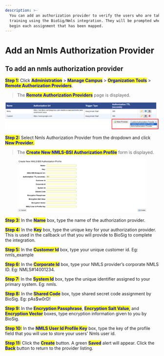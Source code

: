 ```yaml
---
description: >-
  You can add an authorization provider to verify the users who are taking your
  training using the BioSig/Nmls integration. They will be prompted when they
  begin each assignment that has been mapped.
---
```


# Add an Nmls Authorization Provider

## **To add an nmls authorization provider**

<mark style="color:blue;">**Step 1:**</mark> Click <mark style="color:blue;">**Administration**</mark> > <mark style="color:blue;">**Manage Campus**</mark> > <mark style="color:blue;">**Organization Tools**</mark> > <mark style="color:blue;">**Remote Authorization Providers**</mark>.

> The <mark style="color:blue;">**Remote Authorization Providers**</mark> page is displayed.

![](../../../../../.gitbook/assets/RemoteAuthProviders.png)

<mark style="color:blue;">**Step 2:**</mark> Select Nmls Authorization Provider from the dropdown and click <mark style="color:blue;">**New Provider**</mark><mark style="color:blue;">.</mark>

> The <mark style="color:blue;">**Create New NMLS-BSI Authorization Profile**</mark> form is displayed.

<figure><img src="../../../../../.gitbook/assets/CreateNmlsProvider.png" alt=""><figcaption></figcaption></figure>

<mark style="color:blue;">**Step 3:**</mark> In the <mark style="color:blue;">**Name**</mark> box, type the name of the authorization provider.

<mark style="color:blue;">**Step 4:**</mark> In the <mark style="color:blue;">**Key**</mark> box, type the unique key for your authorization provider. This is used in the callback url that you will provide to BioSig to complete the integration.

<mark style="color:blue;">**Step 5:**</mark> In the <mark style="color:blue;">**Customer Id**</mark> box, type your unique customer id. Eg: nmls\_example

<mark style="color:blue;">**Step 6:**</mark> In the <mark style="color:blue;">**Corporate Id**</mark> box, type your NMLS provider’s corporate NMLS ID. Eg: NMLS#14001234.

<mark style="color:blue;">**Step 7:**</mark> In the <mark style="color:blue;">**System Id**</mark> box, type the unique identifier assigned to your primary system. Eg: nmls.

<mark style="color:blue;">**Step 8:**</mark> In the <mark style="color:blue;">**Shared Code**</mark> box, type shared secret code assignment by BioSig. Eg: pAs$w0rD!

<mark style="color:blue;">**Step 9:**</mark> In the <mark style="color:blue;">**Encryption Passphrase**</mark>, <mark style="color:blue;">**Encryption Salt Value**</mark><mark style="color:blue;">,</mark> and <mark style="color:blue;">**Encryption Vector**</mark> boxes, type encryption information given to you by BioSig.

<mark style="color:blue;">**Step 10:**</mark> In the <mark style="color:blue;">**NMLS User Id Profile Key**</mark> box, type the key of the profile field that you will use to store your users' Nmls user id.

<mark style="color:blue;">**Step 11:**</mark> Click the <mark style="color:blue;">**Create**</mark> button. A green <mark style="color:blue;">**Saved**</mark> alert will appear. Click the <mark style="color:blue;">**Back**</mark> button to return to the provider listing.
